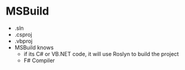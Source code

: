 # MSBuild
- .sln
- .csproj
- .vbproj
- MSBuild knows
    - if its C# or VB.NET code, it will use Roslyn to build the project
    - F# Compiler
